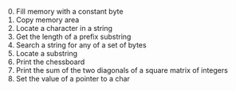 0. Fill memory with a constant byte
1. Copy memory area
2. Locate a character in a string
3. Get the length of a prefix substring
4. Search a string for any of a set of bytes
5. Locate a substring
6. Print the chessboard
7. Print the sum of the two diagonals of a square matrix of integers
8. Set the value of a pointer to a char
